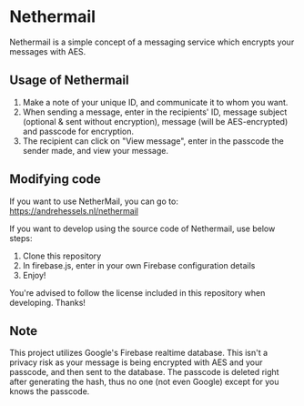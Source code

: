 # Nethermail
Nethermail is a simple concept of a messaging service which encrypts your messages with AES.

## Usage of Nethermail
1. Make a note of your unique ID, and communicate it to whom you want.
2. When sending a message, enter in the recipients' ID, message subject (optional & sent without encryption), message (will be AES-encrypted) and passcode for encryption.
3. The recipient can click on "View message", enter in the passcode the sender made, and view your message.

## Modifying code
If you want to use NetherMail, you can go to: https://andrehessels.nl/nethermail

If you want to develop using the source code of Nethermail, use below steps:
1. Clone this repository
2. In firebase.js, enter in your own Firebase configuration details
3. Enjoy!

You're advised to follow the license included in this repository when developing. Thanks!

## Note
This project utilizes Google's Firebase realtime database. This isn't a privacy risk as your message is being encrypted with AES and your passcode, and then sent to the database. The passcode is deleted right after generating the hash, thus no one (not even Google) except for you knows the passcode.
